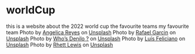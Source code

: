 # worldCup
this is a website about the 2022 world cup
the favourite teams
my favourite team
Photo by <a href="https://unsplash.com/@angiereyes22?utm_source=unsplash&utm_medium=referral&utm_content=creditCopyText">Angelica Reyes</a> on <a href="https://unsplash.com/s/photos/argentina?utm_source=unsplash&utm_medium=referral&utm_content=creditCopyText">Unsplash</a>
  Photo by <a href="https://unsplash.com/@nimbus_vulpis?utm_source=unsplash&utm_medium=referral&utm_content=creditCopyText">Rafael Garcin</a> on <a href="https://unsplash.com/s/photos/france-flag?utm_source=unsplash&utm_medium=referral&utm_content=creditCopyText">Unsplash</a>
  Photo by <a href="https://unsplash.com/@whoisdenilo?utm_source=unsplash&utm_medium=referral&utm_content=creditCopyText">Who’s Denilo ?</a> on <a href="https://unsplash.com/s/photos/brazil-flag?utm_source=unsplash&utm_medium=referral&utm_content=creditCopyText">Unsplash</a>
  Photo by <a href="https://unsplash.com/@lmfeliciano?utm_source=unsplash&utm_medium=referral&utm_content=creditCopyText">Luís Feliciano</a> on <a href="https://unsplash.com/s/photos/portugal-flag?utm_source=unsplash&utm_medium=referral&utm_content=creditCopyText">Unsplash</a>
  Photo by <a href="https://unsplash.com/@historysoccerof?utm_source=unsplash&utm_medium=referral&utm_content=creditCopyText">Rhett Lewis</a> on <a href="https://unsplash.com/s/photos/qatar-world-cup?utm_source=unsplash&utm_medium=referral&utm_content=creditCopyText">Unsplash</a>
  
